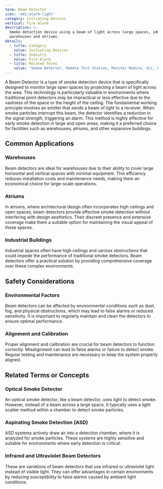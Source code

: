 ```yaml
---
term: Beam Detector
icon: 'mdi:alarm-light'
category: Initiating Devices
vertical: Fire Alarm
description: >-
  Smoke detection device using a beam of light across large spaces, ideal for
  warehouses and atriums.
details:
  - title: Category
    value: Initiating Devices
  - title: Industry
    value: Fire Alarm
  - title: Related Terms
    value: 'Smoke Detector, Remote Test Station, Monitor Module, SLC, Programming Tool'
---
```

A Beam Detector is a type of smoke detection device that is specifically designed to monitor large open spaces by projecting a beam of light across the area. This technology is particularly valuable in environments where traditional point detectors may be impractical or less effective due to the vastness of the space or the height of the ceiling. The fundamental working principle involves an emitter that sends a beam of light to a receiver. When smoke particles interrupt this beam, the detector identifies a reduction in the signal strength, triggering an alarm. This method is highly effective for early smoke detection in large and open areas, making it a preferred choice for facilities such as warehouses, atriums, and other expansive buildings.

## Common Applications

### Warehouses
Beam detectors are ideal for warehouses due to their ability to cover large horizontal and vertical spaces with minimal equipment. This efficiency reduces installation costs and maintenance needs, making them an economical choice for large-scale operations.

### Atriums
In atriums, where architectural design often incorporates high ceilings and open spaces, beam detectors provide effective smoke detection without interfering with design aesthetics. Their discreet presence and extensive coverage make them a suitable option for maintaining the visual appeal of these spaces.

### Industrial Buildings
Industrial spaces often have high ceilings and various obstructions that could impede the performance of traditional smoke detectors. Beam detectors offer a practical solution by providing comprehensive coverage over these complex environments.

## Safety Considerations

### Environmental Factors
Beam detectors can be affected by environmental conditions such as dust, fog, and physical obstructions, which may lead to false alarms or reduced sensitivity. It is important to regularly maintain and clean the detectors to ensure optimal performance.

### Alignment and Calibration
Proper alignment and calibration are crucial for beam detectors to function correctly. Misalignment can lead to false alarms or failure to detect smoke. Regular testing and maintenance are necessary to keep the system properly aligned.

## Related Terms or Concepts

### Optical Smoke Detector
An optical smoke detector, like a beam detector, uses light to detect smoke. However, instead of a beam across a large space, it typically uses a light scatter method within a chamber to detect smoke particles.

### Aspirating Smoke Detection (ASD)
ASD systems actively draw air into a detection chamber, where it is analyzed for smoke particles. These systems are highly sensitive and suitable for environments where early detection is critical.

### Infrared and Ultraviolet Beam Detectors
These are variations of beam detectors that use infrared or ultraviolet light instead of visible light. They can offer advantages in certain environments by reducing susceptibility to false alarms caused by ambient light conditions.
